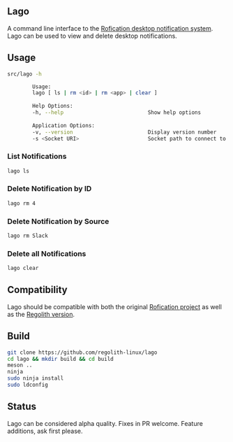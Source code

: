 ## Lago 

A command line interface to the [Rofication desktop notification system](https://github.com/DaveDavenport/Rofication).  Lago can be used to view and delete desktop notifications.

## Usage

```bash
src/lago -h

        Usage:
        lago [ ls | rm <id> | rm <app> | clear ]
        
        Help Options:
        -h, --help                           Show help options
        
        Application Options:
        -v, --version                        Display version number
        -s <Socket URI>                      Socket path to connect to notification server
```

### List Notifications

```bash
lago ls
```

### Delete Notification by ID

```bash
lago rm 4
```

### Delete Notification by Source

```bash
lago rm Slack
```

### Delete all Notifications

```bash
lago clear
```

## Compatibility

Lago should be compatible with both the original [Rofication project](https://github.com/DaveDavenport/Rofication) as well as the [Regolith version](https://github.com/regolith-linux/regolith-rofication).

## Build

```bash
git clone https://github.com/regolith-linux/lago
cd lago && mkdir build && cd build
meson ..
ninja
sudo ninja install
sudo ldconfig
```

## Status

Lago can be considered alpha quality.  Fixes in PR welcome.  Feature additions, ask first please.

